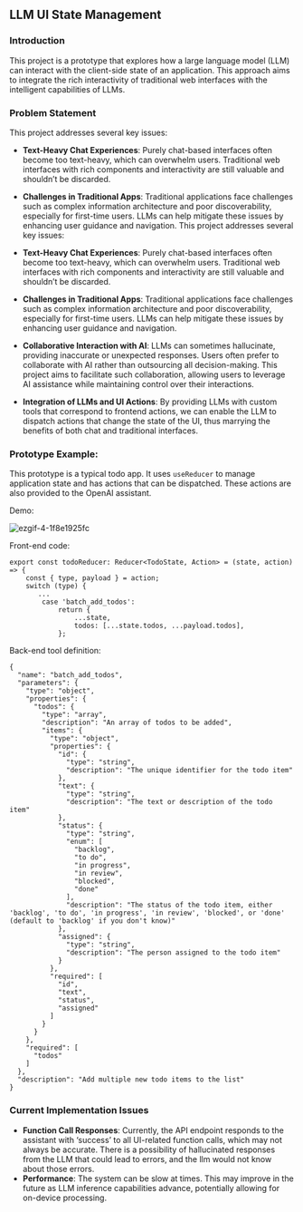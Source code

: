 
## LLM UI State Management

### Introduction

This project is a prototype that explores how a large language model (LLM) can interact with the client-side state of an application. This approach aims to integrate the rich interactivity of traditional web interfaces with the intelligent capabilities of LLMs.

### Problem Statement

This project addresses several key issues:

* **Text-Heavy Chat Experiences**: Purely chat-based interfaces often become too text-heavy, which can overwhelm users. Traditional web interfaces with rich components and interactivity are still valuable and shouldn’t be discarded.
* **Challenges in Traditional Apps**: Traditional applications face challenges such as complex information architecture and poor discoverability, especially for first-time users. LLMs can help mitigate these issues by enhancing user guidance and navigation.
This project addresses several key issues:

* **Text-Heavy Chat Experiences**: Purely chat-based interfaces often become too text-heavy, which can overwhelm users. Traditional web interfaces with rich components and interactivity are still valuable and shouldn’t be discarded.
* **Challenges in Traditional Apps**: Traditional applications face challenges such as complex information architecture and poor discoverability, especially for first-time users. LLMs can help mitigate these issues by enhancing user guidance and navigation.
* **Collaborative Interaction with AI**: LLMs can sometimes hallucinate, providing inaccurate or unexpected responses. Users often prefer to collaborate with AI rather than outsourcing all decision-making. This project aims to facilitate such collaboration, allowing users to leverage AI assistance while maintaining control over their interactions.
* **Integration of LLMs and UI Actions**: By providing LLMs with custom tools that correspond to frontend actions, we can enable the LLM to dispatch actions that change the state of the UI, thus marrying the benefits of both chat and traditional interfaces.

### Prototype Example:

This prototype is a typical todo app. It uses `useReducer` to manage application state and has actions that can be dispatched. These actions are also provided to the OpenAI assistant.

Demo:

![ezgif-4-1f8e1925fc](https://github.com/bwhiting2356/llm-ui-state/assets/16016903/0b3fdc9e-a4d4-445f-9141-abc547afd7f0)

Front-end code:
```
export const todoReducer: Reducer<TodoState, Action> = (state, action) => {
    const { type, payload } = action;
    switch (type) {
       ...
        case 'batch_add_todos':
            return {
                ...state,
                todos: [...state.todos, ...payload.todos],
            };
```

Back-end tool definition:
```
{
  "name": "batch_add_todos",
  "parameters": {
    "type": "object",
    "properties": {
      "todos": {
        "type": "array",
        "description": "An array of todos to be added",
        "items": {
          "type": "object",
          "properties": {
            "id": {
              "type": "string",
              "description": "The unique identifier for the todo item"
            },
            "text": {
              "type": "string",
              "description": "The text or description of the todo item"
            },
            "status": {
              "type": "string",
              "enum": [
                "backlog",
                "to do",
                "in progress",
                "in review",
                "blocked",
                "done"
              ],
              "description": "The status of the todo item, either 'backlog', 'to do', 'in progress', 'in review', 'blocked', or 'done' (default to 'backlog' if you don't know)"
            },
            "assigned": {
              "type": "string",
              "description": "The person assigned to the todo item"
            }
          },
          "required": [
            "id",
            "text",
            "status",
            "assigned"
          ]
        }
      }
    },
    "required": [
      "todos"
    ]
  },
  "description": "Add multiple new todo items to the list"
}
```

### Current Implementation Issues

* **Function Call Responses**: Currently, the API endpoint responds to the assistant with ‘success’ to all  UI-related function calls, which may not always be accurate. There is a possibility of hallucinated responses from the LLM that could lead to errors, and the llm would not know about those errors.
* **Performance**: The system can be slow at times. This may improve in the future as LLM inference capabilities advance, potentially allowing for on-device processing.
